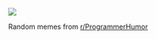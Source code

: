 ![](https://preview.redd.it/rbfr6y47e2qf1.png?width=640&crop=smart&auto=webp&s=d89461bc8ffcae172eb04c1189e3ffd5da5953dd)

 Random memes from [r/ProgrammerHumor](https://www.reddit.com/r/ProgrammerHumor/)
